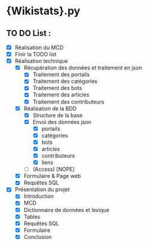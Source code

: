 # {Wikistats}.py

## TO DO List :

* [x] Réalisation du MCD
* [x] Finir la TODO list
* [x] Réalisation technique
    + [x] Récupération des données et traitement en json
        - [x] Traitement des portails
        - [x] Traitement des catégories
        - [x] Traitement des bots
        - [x] Traitement des articles
        - [x] Traitement des contributeurs
    + [x] Réalisation de la BDD
        - [x] Structure de la base
        - [x] Envoi des données json
            - [x] portails
            - [x] catégories
            - [x] bots
            - [x] articles
            - [x] contributeurs
            - [x] liens
        - [ ] \(Access) [NOPE]
    + [x] Formulaire & Page web 
    + [x] Requêtes SQL
* [x] Présentation du projet
    + [x] Introduction
    + [x] MCD
    + [x] Dictionnaire de données et lexique
    + [x] Tables
    + [x] Requêtes SQL
    + [x] Formulaire
    + [x] Conclusion
